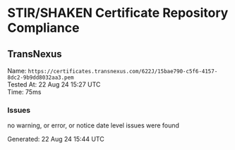 # STIR/SHAKEN Certificate Repository Compliance

## TransNexus

Name: `https://certificates.transnexus.com/622J/15bae790-c5f6-4157-8dc2-9b9dd8032aa3.pem`\
Tested At: 22 Aug 24 15:27 UTC\
Time: 75ms

### Issues

no warning, or error, or notice date level issues were found

Generated: 22 Aug 24 15:44 UTC
